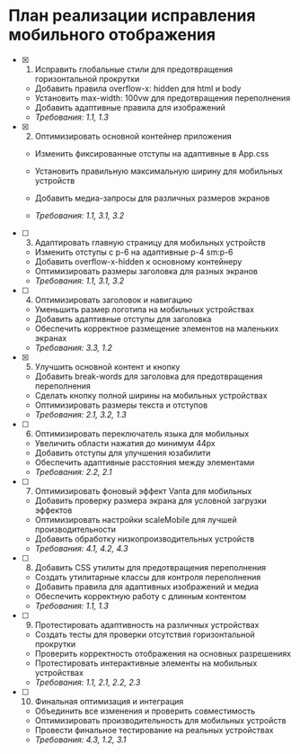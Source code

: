 # План реализации исправления мобильного отображения

- [x] 1. Исправить глобальные стили для предотвращения горизонтальной прокрутки


  - Добавить правила overflow-x: hidden для html и body
  - Установить max-width: 100vw для предотвращения переполнения
  - Добавить адаптивные правила для изображений
  - _Требования: 1.1, 1.3_



- [x] 2. Оптимизировать основной контейнер приложения





  - Изменить фиксированные отступы на адаптивные в App.css
  - Установить правильную максимальную ширину для мобильных устройств


  - Добавить медиа-запросы для различных размеров экранов
  - _Требования: 1.1, 3.1, 3.2_

- [ ] 3. Адаптировать главную страницу для мобильных устройств
  - Изменить отступы с p-6 на адаптивные p-4 sm:p-6
  - Добавить overflow-x-hidden к основному контейнеру
  - Оптимизировать размеры заголовка для разных экранов
  - _Требования: 1.1, 3.1, 3.2_

- [ ] 4. Оптимизировать заголовок и навигацию
  - Уменьшить размер логотипа на мобильных устройствах
  - Добавить адаптивные отступы для заголовка
  - Обеспечить корректное размещение элементов на маленьких экранах
  - _Требования: 3.3, 1.2_

- [x] 5. Улучшить основной контент и кнопку


  - Добавить break-words для заголовка для предотвращения переполнения
  - Сделать кнопку полной ширины на мобильных устройствах
  - Оптимизировать размеры текста и отступов
  - _Требования: 2.1, 3.2, 1.3_




- [ ] 6. Оптимизировать переключатель языка для мобильных
  - Увеличить области нажатия до минимум 44px
  - Добавить отступы для улучшения юзабилити
  - Обеспечить адаптивные расстояния между элементами
  - _Требования: 2.2, 2.1_

- [ ] 7. Оптимизировать фоновый эффект Vanta для мобильных
  - Добавить проверку размера экрана для условной загрузки эффектов
  - Оптимизировать настройки scaleMobile для лучшей производительности
  - Добавить обработку низкопроизводительных устройств
  - _Требования: 4.1, 4.2, 4.3_

- [ ] 8. Добавить CSS утилиты для предотвращения переполнения
  - Создать утилитарные классы для контроля переполнения
  - Добавить правила для адаптивных изображений и медиа
  - Обеспечить корректную работу с длинным контентом
  - _Требования: 1.1, 1.3_

- [ ] 9. Протестировать адаптивность на различных устройствах
  - Создать тесты для проверки отсутствия горизонтальной прокрутки
  - Проверить корректность отображения на основных разрешениях
  - Протестировать интерактивные элементы на мобильных устройствах
  - _Требования: 1.1, 2.1, 2.2, 2.3_

- [ ] 10. Финальная оптимизация и интеграция
  - Объединить все изменения и проверить совместимость
  - Оптимизировать производительность для мобильных устройств
  - Провести финальное тестирование на реальных устройствах
  - _Требования: 4.3, 1.2, 3.1_